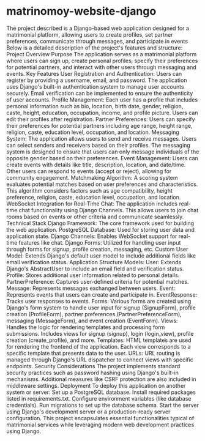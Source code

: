 # matrinomoy-website-django
The project described is a Django-based web application designed for a matrimonial platform, allowing users to create profiles, set partner preferences, communicate through messages, and participate in events Below is a detailed description of the project's features and structure: Project Overview Purpose The application serves as a matrimonial platform where users can sign up, create personal profiles, specify their preferences for potential partners, and interact with other users through messaging and events. Key Features User Registration and Authentication: Users can register by providing a username, email, and password. The application uses Django's built-in authentication system to manage user accounts securely. Email verification can be implemented to ensure the authenticity of user accounts. Profile Management: Each user has a profile that includes personal information such as bio, location, birth date, gender, religion, caste, height, education, occupation, income, and profile picture. Users can edit their profiles after registration. Partner Preferences: Users can specify their preferences for potential partners including age range, height range, religion, caste, education level, occupation, and location. Messaging System: The application allows users to send and receive messages. Users can select senders and receivers based on their profiles. The messaging system is designed to ensure that users can only message individuals of the opposite gender based on their preferences. Event Management: Users can create events with details like title, description, location, and date/time. Other users can respond to events (accept or reject), allowing for community engagement. Matchmaking Algorithm: A scoring system evaluates potential matches based on user preferences and characteristics. This algorithm considers factors such as age compatibility, height preference, religion, caste, education level, occupation, and location. WebSocket Integration for Real-Time Chat: The application includes real-time chat functionality using Django Channels. This allows users to join chat rooms based on events or other criteria and communicate seamlessly. Technical Stack Django Framework: The core framework used for building the web application. PostgreSQL Database: Used for storing user data and application state. Django Channels: Enables WebSocket support for real-time features like chat. Django Forms: Utilized for handling user input through forms for signup, profile creation, messaging, etc. Custom User Model: Extends Django's default user model to include additional fields like email verification status. Application Structure Models: User: Extends Django's AbstractUser to include an email field and verification status. Profile: Stores additional user information related to personal details. PartnerPreference: Captures user-defined criteria for potential matches. Message: Represents messages exchanged between users. Event: Represents events that users can create and participate in. EventResponse: Tracks user responses to events. Forms: Various forms are created using Django's form system to handle user input for signup (SignupForm), profile creation (ProfileForm), partner preferences (PartnerPreferenceForm), messaging (MessageForm), and event creation (EventForm). Views: Handles the logic for rendering templates and processing form submissions. Includes views for signup (signup), login (login_view), profile creation (create_profile), and more. Templates: HTML templates are used for rendering the frontend of the application. Each view corresponds to a specific template that presents data to the user. URLs: URL routing is managed through Django's URL dispatcher to connect views with specific endpoints. Security Considerations The project implements standard security practices such as password hashing using Django's built-in mechanisms. Additional measures like CSRF protection are also included in middleware settings. Deployment To deploy this application on another system or server: Set up a PostgreSQL database. Install required packages listed in requirements.txt. Configure environment variables (like database credentials). Run migrations to set up the database schema. Start the server using Django's development server or a production-ready server configuration. This project encapsulates essential functionalities typical of matrimonial services while leveraging modern web development practices using Django.
